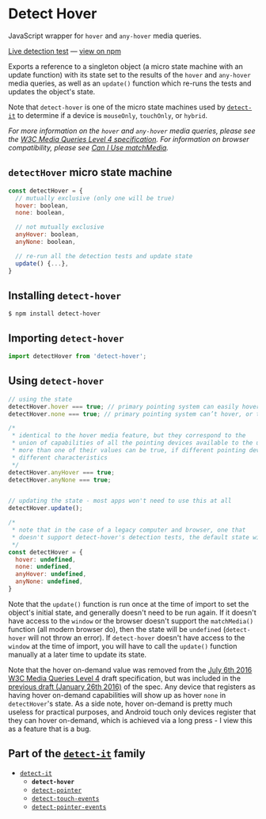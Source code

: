 # Detect Hover

JavaScript wrapper for `hover` and `any-hover` media queries.

[Live detection test][liveDetectionTest] &#8212; [view on npm][onNpm]

Exports a reference to a singleton object (a micro state machine with an update function) with its state set to the results of the `hover` and `any-hover` media queries, as well as an `update()` function which re-runs the tests and updates the object's state.

Note that `detect-hover` is one of the micro state machines used by [`detect-it`][detectItRepo] to determine if a device is `mouseOnly`, `touchOnly`, or `hybrid`.

*For more information on the `hover` and `any-hover` media queries, please see the [W3C Media Queries Level 4 specification][w3cSpecLatest]. For information on browser compatibility, please see [Can I Use matchMedia][canIUseMatchMedia].*


## `detectHover` micro state machine
```javascript
const detectHover = {
  // mutually exclusive (only one will be true)
  hover: boolean,
  none: boolean,

  // not mutually exclusive
  anyHover: boolean,
  anyNone: boolean,

  // re-run all the detection tests and update state
  update() {...},
}
```

## Installing `detect-hover`
```terminal
$ npm install detect-hover
```

## Importing `detect-hover`
```javascript
import detectHover from 'detect-hover';
```


## Using `detect-hover`
```javascript
// using the state
detectHover.hover === true; // primary pointing system can easily hover
detectHover.none === true; // primary pointing system can’t hover, or there is no pointing system

/*
 * identical to the hover media feature, but they correspond to the
 * union of capabilities of all the pointing devices available to the user -
 * more than one of their values can be true, if different pointing devices have
 * different characteristics
 */
detectHover.anyHover === true;
detectHover.anyNone === true;


// updating the state - most apps won't need to use this at all
detectHover.update();
```

```javascript
/*
 * note that in the case of a legacy computer and browser, one that
 * doesn't support detect-hover's detection tests, the default state will be:
 */
const detectHover = {
  hover: undefined,
  none: undefined,
  anyHover: undefined,
  anyNone: undefined,
}
```

Note that the `update()` function is run once at the time of import to set the object's initial state, and generally doesn't need to be run again. If it doesn't have access to the `window` or the browser doesn't support the `matchMedia()` function (all modern browser do), then the state will be `undefined` (`detect-hover` will not throw an error). If `detect-hover` doesn't have access to the `window` at the time of import, you will have to call the `update()` function manually at a later time to update its state.

Note that the hover on-demand value was removed from the [July 6th 2016 W3C Media Queries Level 4][w3cSpec7-6-2016] draft specification, but was included in the [previous draft (January 26th 2016)][w3cSpec1-26-2016] of the spec. Any device that registers as having hover on-demand capabilities will show up as hover `none` in `detectHover`'s state. As a side note, hover on-demand is pretty much useless for practical purposes, and Android touch only devices register that they can hover on-demand, which is achieved via a long press - I view this as a feature that is a bug.

## Part of the [`detect-it`][detectItRepo] family
- [`detect-it`][detectItRepo]
  - **`detect-hover`**
  - [`detect-pointer`][detectPointerRepo]
  - [`detect-touch-events`][detectTouchEventsRepo]
  - [`detect-pointer-events`][detectPointerEventsRepo]


<!-- links -->
[liveDetectionTest]: http://detect-it.rafrex.com/#detect-hover
[onNpm]: https://www.npmjs.com/package/detect-hover
[w3cSpecLatest]: https://www.w3.org/TR/mediaqueries-4/#hover
[w3cSpec7-6-2016]: https://www.w3.org/TR/2016/WD-mediaqueries-4-20160706/#hover
[w3cSpec1-26-2016]: https://www.w3.org/TR/2016/WD-mediaqueries-4-20160126/#hover
[canIUseMatchMedia]: http://caniuse.com/#feat=matchmedia
[detectItRepo]: https://github.com/rafrex/detect-it
[detectPointerRepo]: https://github.com/rafrex/detect-pointer
[detectTouchEventsRepo]: https://github.com/rafrex/detect-touch-events
[detectPointerEventsRepo]: https://github.com/rafrex/detect-pointer-events
